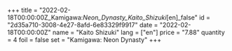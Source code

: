 +++
title = "2022-02-18T00:00:00Z_Kamigawa:_Neon_Dynasty_Kaito_Shizuki_[en]_false"
id = "2d35a710-3008-4e27-8afd-6e83329f9917"
date = "2022-02-18T00:00:00Z"
name = "Kaito Shizuki"
lang = ["en"]
price = "7.88"
quantity = 4
foil = false
set = "Kamigawa: Neon Dynasty"
+++
